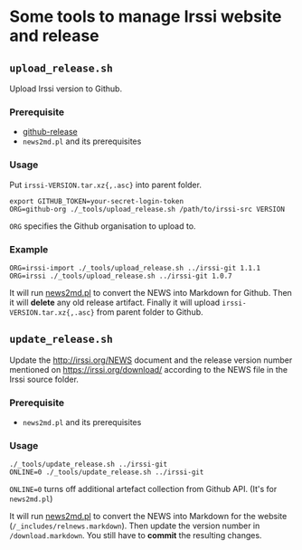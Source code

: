 # Some tools to manage Irssi website and release

## `upload_release.sh`

Upload Irssi version to Github.

### Prerequisite

* [github-release](https://github.com/aktau/github-release)
* `news2md.pl` and its prerequisites

### Usage

Put `irssi-VERSION.tar.xz{,.asc}` into parent folder.

    export GITHUB_TOKEN=your-secret-login-token
    ORG=github-org ./_tools/upload_release.sh /path/to/irssi-src VERSION

`ORG` specifies the Github organisation to upload to. 

### Example

    ORG=irssi-import ./_tools/upload_release.sh ../irssi-git 1.1.1
    ORG=irssi ./_tools/upload_release.sh ../irssi-git 1.0.7

It will run [news2md.pl](News2md.md) to convert the NEWS into Markdown
for Github. Then it will **delete** any old release
artifact. Finally it will upload `irssi-VERSION.tar.xz{,.asc}` from
parent folder to Github.

## `update_release.sh`

Update the http://irssi.org/NEWS document and the release version
number mentioned on https://irssi.org/download/ according to the NEWS
file in the Irssi source folder.

### Prerequisite

* `news2md.pl` and its prerequisites

### Usage

    ./_tools/update_release.sh ../irssi-git
    ONLINE=0 ./_tools/update_release.sh ../irssi-git

`ONLINE=0` turns off additional artefact collection from Github
API. (It's for `news2md.pl`)

It will run [news2md.pl](News2md.md) to convert the NEWS into Markdown
for the website (`/_includes/relnews.markdown`). Then update the
version number in `/download.markdown`. You still have to
**commit** the resulting changes.
